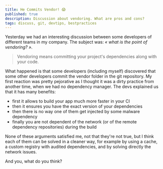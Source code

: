 ```yaml
---
title: He Commits Vendor! 😱
published: true
description: Discussion about vendoring. What are pros and cons?
tags: discuss, git, devtips, bestpractices 
---
```


Yesterday we had an interesting discussion between some developers of different teams in my company. The subject was: *« what is the point of vendoring? »*.

> Vendoring means committing your project's dependencies along with your code.

What happened is that some developers (including myself) discovered that some other developers commit the vendor folder in the git repository. My first reaction was pretty pejorative as I thought it was a dirty practice from another time, when we had no dependency manager. The devs explained us that it has many benefits:

- first it allows to build your app much more faster in your CI
- then it ensures you have the exact version of your dependencies
- then there is no way one of them get injected by some malware dependency
- finally you are not dependent of the network (or of the remote dependency repositories) during the build

None of these arguments satisfied me, not that they're not true, but I think each of them can be solved in a cleaner way, for example by using a cache, a custom registry with audited dependencies, and by solving directly the network issues.

And you, what do you think?
